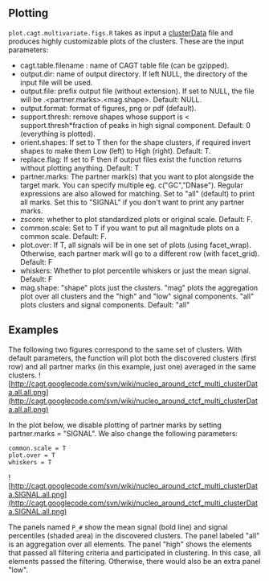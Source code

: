 ## Plotting ##

`plot.cagt.multivariate.figs.R` takes as input a [clusterData](OutputFormats#clusterData.md) file and produces highly customizable plots of the clusters. These are the input parameters:
  * cagt.table.filename : name of CAGT table file (can be gzipped).
  * output.dir: name of output directory. If left NULL, the directory of the input file will be used.
  * output.file: prefix output file (without extension). If set to NULL, the file will be <prefix of input file>.<partner.marks>.<mag.shape>. Default: NULL.
  * output.format: format of figures, png or pdf (default).
  * support.thresh: remove shapes whose support is < support.thresh\*fraction of peaks in high signal component. Default: 0 (everything is plotted).
  * orient.shapes: If set to T then for the shape clusters, if required invert shapes to make them Low (left) to High (right). Default: T.
  * replace.flag: If set to F then if output files exist the function returns without plotting anything. Default: T
  * partner.marks: The partner mark(s) that you want to plot alongside the target mark. You can specify multiple eg. c("GC","DNase"). Regular expressions are also allowed for matching. Set to "all" (default) to print all marks. Set this to "SIGNAL" if you don't want to print any partner marks.
  * zscore: whether to plot standardized plots or original scale. Default: F.
  * common.scale: Set to T if you want to put all magnitude plots on a common scale. Default: F.
  * plot.over: If T, all signals will be in one set of plots (using facet\_wrap). Otherwise, each partner mark will go to a different row (with facet\_grid). Default: F
  * whiskers: Whether to plot percentile whiskers or just the mean signal. Default: F
  * mag.shape: "shape" plots just the clusters. "mag" plots the aggregation plot over all clusters and the "high" and "low" signal components. "all" plots clusters and signal components. Default: "all"

## Examples ##
The following two figures correspond to the same set of clusters. With default parameters, the function will plot both the discovered clusters (first row) and all partner marks (in this example, just one) averaged in the same clusters.
![http://cagt.googlecode.com/svn/wiki/nucleo_around_ctcf_multi_clusterData.all.all.png](http://cagt.googlecode.com/svn/wiki/nucleo_around_ctcf_multi_clusterData.all.all.png)

In the plot below, we disable plotting of partner marks by setting partner.marks = "SIGNAL". We also change the following parameters:
```
common.scale = T
plot.over = T
whiskers = T
```

![http://cagt.googlecode.com/svn/wiki/nucleo_around_ctcf_multi_clusterData.SIGNAL.all.png](http://cagt.googlecode.com/svn/wiki/nucleo_around_ctcf_multi_clusterData.SIGNAL.all.png)

The panels named `P_#` show the mean signal (bold line) and signal percentiles (shaded area) in the discovered clusters. The panel labeled "all" is an aggregation over all elements. The panel "high" shows the elements that passed all filtering criteria and participated in clustering. In this case, all elements passed the filtering. Otherwise, there would also be an extra panel "low".